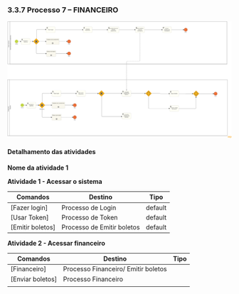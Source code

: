 ### 3.3.7 Processo 7 – FINANCEIRO

![Exemplo de um Modelo BPMN do PROCESSO 1](images/processo-7-financeiro.png "Modelo BPMN do Processo 1.")

#### Detalhamento das atividades

**Nome da atividade 1**

**Atividade 1 - Acessar o sistema**

| **Comandos**         |  **Destino**                   | **Tipo** |
| ---                  | ---                            | ---               |
| [Fazer login] | Processo de Login  | default   |default
| [Usar Token]       |          Processo de Token               |   default                |
| [Emitir boletos]           | Processo de Emitir boletos            | default       |


**Atividade 2 - Acessar financeiro**

| **Comandos**         |  **Destino**                   | **Tipo**          |
| ---                  | ---                            | ---               |
| [Financeiro]  | Processo Financeiro/ Emitir boletos|  |(default)          |
| [Enviar boletos] | Processo Financeiro  |             |(default)          |
|                      |                                |                   |
